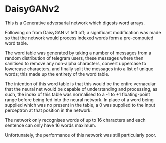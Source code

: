 # DaisyGANv2
This is a Generative adversarial network which digests word arrays. 

Following on from DaisyGAN v1 left off; a significant modification was made so that the network would process indexed words form a pre-computed word table.

The word table was generated by taking a number of messages from a random distribution of telegram users, these messages where then sanitised to remove any non-alpha characters, convert uppercase to lowercase characters, and finally split the messages into a list of unique words; this made up the entirety of the word table.

The intention of this word table is that this would be the entire vernacular that the neural net would be capable of understanding and processing, as such, the index of this table was normalised to a -1 to +1 floating-point range before being fed into the neural network. In place of a word being supplied which was no present in the table, a 0 was supplied to the input perceptron at that position in the network.

The network only recognises words of up to 16 characters and each sentence can only have 16 words maximum.

Unfortunately, the performance of this network was still particularly poor.
